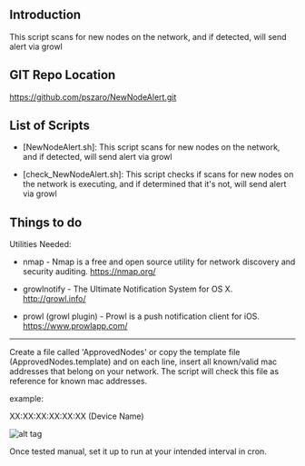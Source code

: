                    
Introduction
-----------------
This script scans for new nodes on the network, and if detected, will send alert via growl
                   
GIT Repo Location
-----------------
https://github.com/pszaro/NewNodeAlert.git
                   
List of Scripts
-----------------

  - [NewNodeAlert.sh]:
   This script scans for new nodes on the network, and if detected, will send alert via growl

  - [check_NewNodeAlert.sh]:
   This script checks if scans for new nodes on the network is executing, and if determined that it's not, will send alert via growl
                   
Things to do
-----------------

Utilities Needed: 

- nmap - Nmap is a free and open source utility for network discovery and security auditing. https://nmap.org/ 

- growlnotify - The Ultimate Notification System for OS X. http://growl.info/ 

- prowl (growl plugin) - Prowl is a push notification client for iOS. https://www.prowlapp.com/ 


- - - - - -

Create a file called 'ApprovedNodes' or copy the template file (ApprovedNodes.template) and on each line, insert all known/valid mac addresses that belong on your network. The script will check this file as reference for known mac addresses.

 example: 

 XX:XX:XX:XX:XX:XX (Device Name)

![alt tag](http://peterszaro.com/images/github-NewNodeAlert-prowl-ss-alert.png)

Once tested manual, set it up to run at your intended interval in cron.


